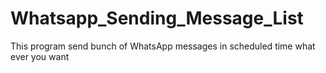 # Whatsapp_Sending_Message_List
This program send bunch of  WhatsApp messages in scheduled time what ever you want
